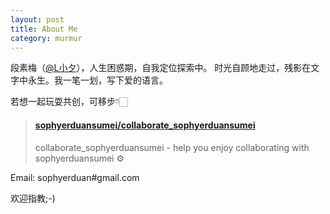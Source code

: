 ```yaml
---
layout: post
title: About Me
category: murmur
---
```




段素梅（[@L小夕](http://wgithub.com/sophyerduansumei)），人生困惑期，自我定位探索中。
  时光自顾地走过，残影在文字中永生。我一笔一划，写下爱的语言。



若想一起玩耍共创，可移步👇🏻

<blockquote class="embedly-card" data-card-controls="0"><h4><a href="https://github.com/sophyerduansumei/collaborate_sophyerduansumei">sophyerduansumei/collaborate_sophyerduansumei</a></h4><p>collaborate_sophyerduansumei - help you enjoy collaborating with sophyerduansumei ⚙️</p></blockquote>
<script async src="//cdn.embedly.com/widgets/platform.js" charset="UTF-8"></script>


Email: sophyerduan#gmail.com 

欢迎指教;-)









